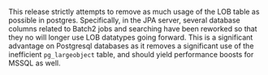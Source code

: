 This release strictly attempts to remove as much usage of the LOB table as possible in postgres. Specifically, in the JPA server, several database columns related to Batch2 jobs and searching
have been reworked so that they no will longer use LOB datatypes going forward. This
is a significant advantage on Postgresql databases as it removes a significant use
of the inefficient `pg_largeobject` table, and should yield performance boosts for
MSSQL as well.

